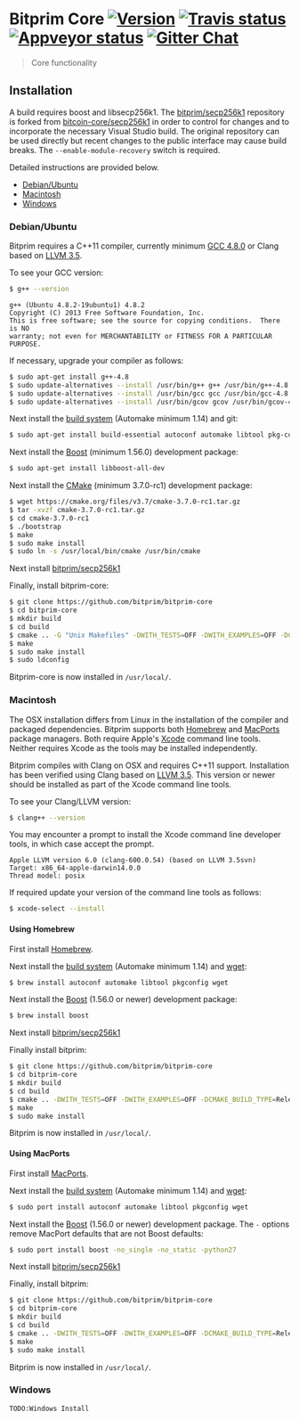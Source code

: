 # Bitprim Core <a target="_blank" href="http://semver.org">![Version][badge.version]</a> <a target="_blank" href="hhttps://travis-ci.org/bitprim/bitprim-core">![Travis status][badge.Travis]</a> <a target="_blank" href="https://ci.appveyor.com/project/bitprim/bitprim-core">![Appveyor status][badge.Appveyor]</a> <a target="_blank" href="https://gitter.im/bitprim/Lobby">![Gitter Chat][badge.Gitter]</a>

> Core functionality

## Installation

A build requires boost and libsecp256k1. The [bitprim/secp256k1](https://github.com/bitprim/secp256k1) repository is forked from [bitcoin-core/secp256k1](https://github.com/bitcoin-core/secp256k1) in order to control for changes and to incorporate the necessary Visual Studio build. The original repository can be used directly but recent changes to the public interface may cause build breaks. The `--enable-module-recovery` switch is required.

Detailed instructions are provided below.
  * [Debian/Ubuntu](#debianubuntu)
  * [Macintosh](#macintosh)
  * [Windows](#windows)

### Debian/Ubuntu

Bitprim requires a C++11 compiler, currently minimum [GCC 4.8.0](https://gcc.gnu.org/projects/cxx0x.html) or Clang based on [LLVM 3.5](http://llvm.org/releases/3.5.0/docs/ReleaseNotes.html).

To see your GCC version:
```sh
$ g++ --version
```
```
g++ (Ubuntu 4.8.2-19ubuntu1) 4.8.2
Copyright (C) 2013 Free Software Foundation, Inc.
This is free software; see the source for copying conditions.  There is NO
warranty; not even for MERCHANTABILITY or FITNESS FOR A PARTICULAR PURPOSE.
```
If necessary, upgrade your compiler as follows:
```sh
$ sudo apt-get install g++-4.8
$ sudo update-alternatives --install /usr/bin/g++ g++ /usr/bin/g++-4.8 50
$ sudo update-alternatives --install /usr/bin/gcc gcc /usr/bin/gcc-4.8 50
$ sudo update-alternatives --install /usr/bin/gcov gcov /usr/bin/gcov-4.8 50
```
Next install the [build system](http://wikipedia.org/wiki/GNU_build_system) (Automake minimum 1.14) and git:
```sh
$ sudo apt-get install build-essential autoconf automake libtool pkg-config git
```
Next install the [Boost](http://www.boost.org) (minimum 1.56.0) development package:
```sh
$ sudo apt-get install libboost-all-dev
```
Next install the [CMake](https://cmake.org/) (minimum 3.7.0-rc1) development package:
```sh
$ wget https://cmake.org/files/v3.7/cmake-3.7.0-rc1.tar.gz
$ tar -xvzf cmake-3.7.0-rc1.tar.gz
$ cd cmake-3.7.0-rc1
$ ./bootstrap
$ make
$ sudo make install
$ sudo ln -s /usr/local/bin/cmake /usr/bin/cmake
```

Next install [bitprim/secp256k1](https://github.com/bitprim/secp256k1)

Finally, install bitprim-core:
```sh
$ git clone https://github.com/bitprim/bitprim-core
$ cd bitprim-core
$ mkdir build
$ cd build
$ cmake .. -G "Unix Makefiles" -DWITH_TESTS=OFF -DWITH_EXAMPLES=OFF -DCMAKE_BUILD_TYPE=Release -DCMAKE_CXX_FLAGS="-std=c++11"
$ make
$ sudo make install
$ sudo ldconfig
```
Bitprim-core is now installed in `/usr/local/`.

### Macintosh

The OSX installation differs from Linux in the installation of the compiler and packaged dependencies. Bitprim supports both [Homebrew](http://brew.sh) and [MacPorts](https://www.macports.org) package managers. Both require Apple's [Xcode](https://developer.apple.com/xcode) command line tools. Neither requires Xcode as the tools may be installed independently.

Bitprim compiles with Clang on OSX and requires C++11 support. Installation has been verified using Clang based on [LLVM 3.5](http://llvm.org/releases/3.5.0/docs/ReleaseNotes.html). This version or newer should be installed as part of the Xcode command line tools.

To see your Clang/LLVM  version:
```sh
$ clang++ --version
```
You may encounter a prompt to install the Xcode command line developer tools, in which case accept the prompt.
```
Apple LLVM version 6.0 (clang-600.0.54) (based on LLVM 3.5svn)
Target: x86_64-apple-darwin14.0.0
Thread model: posix
```
If required update your version of the command line tools as follows:
```sh
$ xcode-select --install
```

#### Using Homebrew

First install [Homebrew](https://brew.sh). 

Next install the [build system](http://wikipedia.org/wiki/GNU_build_system) (Automake minimum 1.14) and [wget](http://www.gnu.org/software/wget):
```sh
$ brew install autoconf automake libtool pkgconfig wget
```
Next install the [Boost](http://www.boost.org) (1.56.0 or newer) development package:
```sh
$ brew install boost
```

Next install [bitprim/secp256k1](https://github.com/bitprim/secp256k1)

Finally install bitprim:
```sh
$ git clone https://github.com/bitprim/bitprim-core
$ cd bitprim-core
$ mkdir build
$ cd build
$ cmake .. -DWITH_TESTS=OFF -DWITH_EXAMPLES=OFF -DCMAKE_BUILD_TYPE=Release -DCMAKE_CXX_FLAGS="-std=c++11"
$ make
$ sudo make install
```
Bitprim is now installed in `/usr/local/`.

#### Using MacPorts

First install [MacPorts](https://www.macports.org/install.php).

Next install the [build system](http://wikipedia.org/wiki/GNU_build_system) (Automake minimum 1.14) and [wget](http://www.gnu.org/software/wget):
```sh
$ sudo port install autoconf automake libtool pkgconfig wget
```
Next install the [Boost](http://www.boost.org) (1.56.0 or newer) development package. The `-` options remove MacPort defaults that are not Boost defaults:
```sh
$ sudo port install boost -no_single -no_static -python27
```

Next install [bitprim/secp256k1](https://github.com/bitprim/secp256k1)

Finally, install bitprim:
```sh
$ git clone https://github.com/bitprim/bitprim-core
$ cd bitprim-core
$ mkdir build
$ cd build
$ cmake .. -DWITH_TESTS=OFF -DWITH_EXAMPLES=OFF -DCMAKE_BUILD_TYPE=Release -DCMAKE_CXX_FLAGS="-std=c++11"
$ make
$ sudo make install
```
Bitprim is now installed in `/usr/local/`.

### Windows
```
TODO:Windows Install
```

<!-- Links -->
[badge.Appveyor]: https://ci.appveyor.com/api/projects/status/github/bitprim/bitprim-core?svg=true&branch=dev
[badge.Gitter]: https://img.shields.io/badge/gitter-join%20chat-blue.svg
[badge.Travis]: https://travis-ci.org/bitprim/bitprim-core.svg?branch=master
[badge.version]: https://badge.fury.io/gh/bitprim%2Fbitprim-core.svg

[CMake]: http://www.cmake.org
[Doxygen]: http://www.doxygen.org
[eRuby]: http://en.wikipedia.org/wiki/ERuby
[Hana.docs]: http://boostorg.github.io/hana
[Hana.wiki]: https://github.com/boostorg/hana/wiki
[Homebrew formula]: https://github.com/Homebrew/homebrew-core/blob/master/Formula/hana.rb


